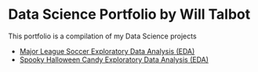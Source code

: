 # Data Science Portfolio by Will Talbot
This portfolio is a compilation of my Data Science projects

- [Major League Soccer Exploratory Data Analysis (EDA)](https://github.com/Will-Talbot/Data-Science-Portfolio/blob/master/Notebook/MLS_EDA.ipynb)
- [Spooky Halloween Candy Exploratory Data Analysis (EDA)](https://github.com/Will-Talbot/Data-Science-Portfolio/blob/master/Notebook/Spooky_Halloween_Candy_EDA%20.ipynb)
